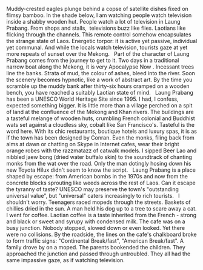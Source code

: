 
Muddy-crested eagles plunge behind a copse of satellite dishes fixed on flimsy bamboo. In the shade below, I am watching people watch television inside a shabby wooden hut. People watch a lot of television in Laung Prabang. From shops and stalls,  televisions buzz like flies. Laotians like flicking through the channels. This remote control somehow encapsulates the strange state of Laos. Energetic torpor: it is active yet passive, individual yet communal. And while the locals watch television, tourists gaze at yet more repeats of sunset over the Mekong.
 
Part of the character of Laung Prabang comes from the journey to get to it. Two days in a traditional narrow boat along the Mekong, it is very Apocalypse Now . Incessant trees line the banks. Strata of mud, the colour of ashes, bleed into the river. Soon the scenery becomes hypnotic, like a work of abstract art. By the time you scramble up the muddy bank after thirty-six hours cramped on a wooden bench, you have reached a suitably Laotian state of mind.
 
Laung Prabang has been a UNESCO World Heritage Site since 1995. I had, I confess, expected something bigger. It is little more than a village perched on a spit of land at the confluence of the Mekong and Khan rivers. The buildings are a tasteful melange of wooden huts, crumbling French colonial and Buddhist wats set against a cloudless sky, cobalt like San Francisco's. Tasteful is the word here. With its chic restaurants, boutique hotels and luxury spas, it is as if the town has been designed by Conran. Even the monks, filing back from alms at dawn or chatting on Skype in Internet cafes, wear their bright orange robes with the razzmatazz of catwalk models. I sipped Beer Lao and nibbled jaew bong (dried water buffalo skin) to the soundtrack of chanting monks from the wat over the road. Only the man dotingly hosing down his new Toyota Hilux didn't seem to know the script.
 
Laung Prabang is a place shaped by escape: from American bombs in the 1970s and now from the concrete blocks sprouting like weeds across the rest of Laos. Can it escape the tyranny of taste? UNESCO may preserve the town's "outstanding universal value", but "universal" caters increasingly to rich tourists.
 
I shouldn't worry. Teenagers raced mopeds through the streets. Baskets of chillies dried in the sun. A man held his dog up to a tree to scare away a cat. I went for coffee. Laotian coffee is a taste inherited from the French - strong and black or sweet and syrupy with condensed milk. The cafe was on a busy junction. Nobody stopped, slowed down or even looked. Yet there were no collisions. By the roadside, the lines on the cafe's chalkboard broke to form traffic signs: "Continental Break/fast", "American Break/fast". A family drove by on a moped. The parents bookended the children. They approached the junction and passed through untroubled. They all had the same impassive gaze, as if watching television.  

